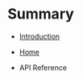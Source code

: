 # Summary
- [Introduction](README.md)

- [Home](GUIDES.md)

- API Reference
<!-- API TOC START -->
<!-- API TOC END -->